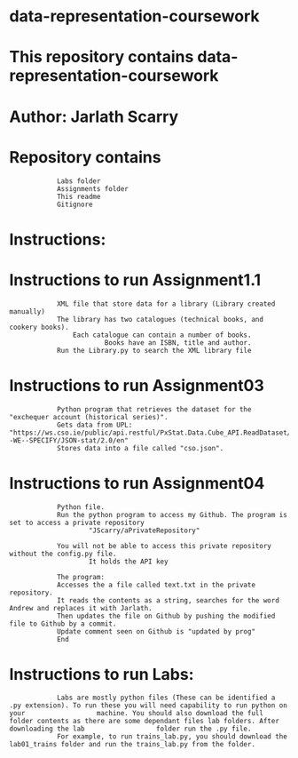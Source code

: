 # data-representation-coursework

# This repository contains data-representation-coursework

# Author: Jarlath Scarry

# Repository contains 
                Labs folder
                Assignments folder
                This readme
                Gitignore

# Instructions: 

# Instructions to run Assignment1.1
                XML file that store data for a library (Library created manually)
                The library has two catalogues (technical books, and cookery books).
                    Each catalogue can contain a number of books. 
                            Books have an ISBN, title and author.
                Run the Library.py to search the XML library file
                

# Instructions to run Assignment03
                Python program that retrieves the dataset for the "exchequer account (historical series)".
                Gets data from UPL: "https://ws.cso.ie/public/api.restful/PxStat.Data.Cube_API.ReadDataset/WHAT--WE--SPECIFY/JSON-stat/2.0/en"
                Stores data into a file called "cso.json".

# Instructions to run Assignment04
                Python file. 
                Run the python program to access my Github. The program is set to access a private repository 
                        "JScarry/aPrivateRepository"
                
                You will not be able to access this private repository without the config.py file.
                        It holds the API key

                The program:
                Accesses the a file called text.txt in the private repository.
                It reads the contents as a string, searches for the word Andrew and replaces it with Jarlath.
                Then updates the file on Github by pushing the modified file to Github by a commit.
                Update comment seen on Github is "updated by prog"
                End

# Instructions to run Labs:
                Labs are mostly python files (These can be identified a .py extension). To run these you will need capability to run python on your                  machine. You should also download the full folder contents as there are some dependant files lab folders. After downloading the lab                  folder run the .py file. 
                For example, to run trains_lab.py, you should download the lab01_trains folder and run the trains_lab.py from the folder.

